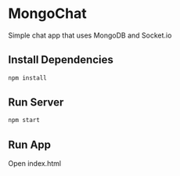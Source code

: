 # MongoChat

Simple chat app that uses MongoDB and Socket.io


## Install Dependencies
```bash
npm install 
```

## Run Server
```bash
npm start
```

## Run App
Open index.html
